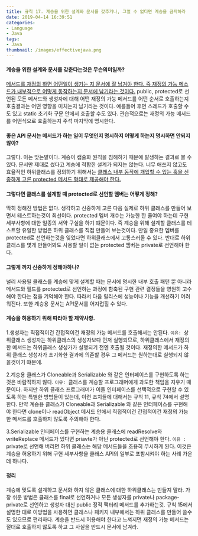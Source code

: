```yaml
---
title: 규칙 17. 계승을 위한 설계와 문서를 갖추거나, 그럴 수 없다면 계승을 금지하라
date: 2019-04-14 16:39:51
categories:
- Language
- Java
tags:
- Java
thumbnail: /images/effectivejava.png
---
```



#### 계승을 위한 설계와 문서를 갖춘다는것은 무슨의미일까?
<u>메서드를 재정의 하면 어떤일이 생기는 지 문서에 잘 남겨야 한다. 즉 재정의 가능 메소드가 내부적으로 어떻게 동작하는지 문서에 남기라는 것이다.</u> public, protected로 선언된 모든 메서드와 생성자에 대해 어떤 재정의 가능 메서드를 어떤 순서로 호출하는지 호출결과는 어떤 영향을 미치는지 남기라는 것이다.
예를들어 후면 스레드가 호출할 수도 있고 static 초기화 구문 안에서 호출할 수도 있다. 관습적으로는 재정의 가능 메서드를 어떤식으로 호출하는지 주석 마지막에 명시한다.

#### 좋은 API 문서는 메서드가 하는 일이 무엇인지 명시하지 어떻게 하는지 명시하면 안되지 않아?
그렇다. 이는 맞는말이다. 계승이 캡슐화 원칙을 침해하기 때문에 발생하는 결과로 볼 수 있다. 문서만 제대로 썼다고 계승에 적합한 설계가 되지는 않는다. 너무 애쓰지 않고도 효율적인 하위클래스를 정의하기 위해서는 <u>클래스 내부 동작에 개입할 수 있는 훅을 신중하게 고른 protected 메서드 형태로 제공해야 한다.</u>

#### 그렇다면 클래스를 설계할 때 protected로 선언할 멤버는 어떻게 정해?
딱히 정해진 방법은 없다. 생각하고 신중하게 고른 다음 실제로 하위 클래스를 만들어 보면서 테스트하는것이 최선이다. protected 멤버 개수는 가능한 한 줄여야 하는데 구현 세부사항에 대한 일종의 서약 구실을 하기 떄문이다.
즉 계승을 위해 설계할 클래스를 테스트할 유일한 방법은 하위 클래스를 직접 만들어 보는것이다. 만일 중요한 멤버를 protected로 선언하는것을 잊었다면 하위클래스에서 고통스러울 수 있다. 반대로 하위 클래스를 몇개 만들어봐도 사용할 일이 없는 protected 멤버는 private로 선언해야 한다.

#### 그렇게 까지 신중하게 정해야하나?
널리 사용될 클래스를 계승에 맞게 설계할 때는 문서에 명시한 내부 호출 패턴 뿐 아니라 메서드와 필드를 protected로 선언하는 과정에 함축된 구현 관련 결정들을 영원히 고수해야 한다는 점을 기억해야 한다. 따라서 다음 릴리스에 성능이나 기능을 개선하기 어려워진다.
또한 계승용 문서는 API문서를 어지럽힐 수 있다.

#### 계승을 허용하기 위해 따라야 할 제약사항.
1.생성자는 직접적이건 간접적이건 재정의 가능 메서드를 호출해서는 안된다.
`이유: `상위클래스 생성자는 하위클래스의 생성자보다 먼저 실행되므로, 하위클래스에서 재정의한 메서드는 하위클래스 생성가가 실행되기 전엔 호출될 것이다. 재정의한 메서드가 하위 클래스 생성자가 초기화한 결과에 의존할 경우 그 메서드는 원하는대로 실행되지 않을것이기 떄문에.

2.계승용 클래스가 Cloneable과 Serializable 와 같은 인터페이스를 구현하도록 하는것은 바람직하지 않다.
`이유: `클래스를 계승할 프로그래머에게 과도한 책임을 지우기 때문이다. 하지만 하위 클래스 프로그래머가 이들 인터페이스를 선택적으로 구현할 수 있도록 하는 특별한 방법들이 있는데, 이런 조치들에 대해서는 규칙 11, 규칙 74에서 설명한다.
만약 계승용 클래스가 Cloneable과 Serializable 와 같은 인터페이스를 구현해야 한다면 clone이나 readObject 메서드 안에서 직접적이건 간접적이건 재정의 가능한 메서드를 호출하지 않도록 주의해야 한다.

3.Serializable 인터페이스를 구현하는 계승용 클래스에 readResolve와 writeReplace 메서드가 있다면 priavte가 아닌 protected로 선언해야 한다.
`이유 : `private로 선언해 버리면 하위 클래스는 해당 메서드들을 조용히 무시하게 된다. 이것은 계승을 허용하기 위해 구현 세부사항을 클래스 API의 일부로 포함시켜야 하는 사례 가운데 하나다.


#### 정리
계승에 맞도록 설계하고 문서화 하지 않은 클래스에 대한 하위클래스는 만들지 말라.
가장 쉬운 방법은 클래스를 final로 선언하거나 모든 생성자를 private나 package-private로 선언하고 생성자 대신 public 정적 팩터리 메서드를 추가하는것. 규칙 15에서 설명한 대로 이방법을 사용하면 클래스나 패키지 내부에서는 하위 클래스를 만들어 쓸수도 있으므로 편리하다.
계승을 반드시 허용해야 한다고 느껴지면 재정의 가능 메서드는 절대로 호출하지 않도록 하고 그 사실을 반드시 문서에 남겨라.
